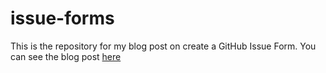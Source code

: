 # issue-forms

This is the repository for my blog post on create a GitHub Issue Form. You can see the blog post [here](https://blog.anishde.dev/creating-a-bug-report-form-in-github)
